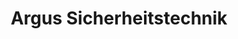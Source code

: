 ---
title: "Argus Sicherheitstechnik"
url: /berlin/argus-sicherheitstechnik/
shop: Schlüsseldienst
---